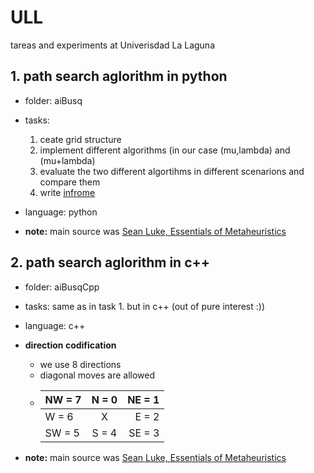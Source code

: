 # ULL
tareas and experiments at Univerisdad La Laguna


## 1. path search aglorithm in python

* folder: aiBusq
* tasks: 
    1.  ceate grid structure 
    2.  implement different algorithms (in our case (mu,lambda) and (mu+lambda)
    3.  evaluate the two different algortihms in different scenarions and compare them
    4.  write [infrome](./aiBusq/informev2.pdf)
* language: python

* __note:__ main source was [Sean Luke, Essentials of Metaheuristics](https://cs.gmu.edu/~sean/book/metaheuristics/Essentials.pdf)


## 2. path search aglorithm in c++

* folder: aiBusqCpp
* tasks: same as in task 1. but in c++ (out of pure interest :))
* language: c++
* __direction codification__
  * we use 8 directions
  * diagonal moves are allowed 
  * | NW = 7 | N = 0| NE = 1 |
    |------|:-----:|-----:|
    | W = 6| X | E = 2 |
    | SW = 5 |  S = 4 | SE = 3 |

* __note:__ main source was [Sean Luke, Essentials of Metaheuristics](https://cs.gmu.edu/~sean/book/metaheuristics/Essentials.pdf)
